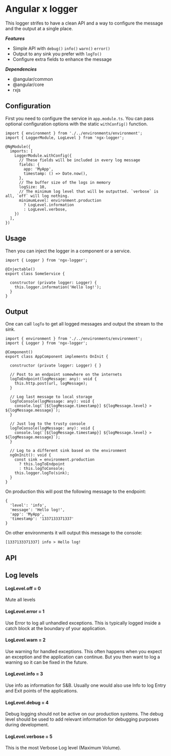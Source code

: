 # Angular x logger

This logger strifes to have a clean API and a way to configure the message and the output at a single place.

***Features***
- Simple API with `debug()` `info()` `warn()` `error()`
- Output to any sink you prefer with `logTo()`
- Configure extra fields to enhance the message

***Dependencies***
- @angular/common
- @angular/core
- rxjs

## Configuration

First you need to configure the service in `app.module.ts`. You can pass optional configuration options with the static `withConfig()` function.

    import { environment } from './../environments/environment';
    import { LoggerModule, LogLevel } from 'ngx-logger';

    @NgModule({
      imports: [
        LoggerModule.withConfig({
          // These fields will be included in every log message
          fields: {
            app: 'MyApp',
            timestamp: () => Date.now(),
          },
          // The buffer size of the logs in memory
          logSize: 10, 
          // The minimum log level that will be outputted. `verbose` is all, `off` will log nothing.
          minimumLevel: environment.production
            ? LogLevel.information
            : LogLevel.verbose,
        })
      ],
    })

## Usage

Then you can inject the logger in a component or a service.

    import { Logger } from 'ngx-logger';

    @Injectable()
    export class SomeService {
    
      constructor (private logger: Logger) {
        this.logger.information('Hello log!');
      }
    }

## Output

One can call `logTo` to get all logged messages and output the stream to the sink.

    import { environment } from './../environments/environment';
    import { Logger } from 'ngx-logger';

    @Component()
    export class AppComponent implements OnInit {

      constructor (private logger: Logger) { }

      // Post to an endpoint somewhere on the internets
      logToEndpoint(logMessage: any): void {
        this.http.post(url, logMessage);
      }

      // Log last message to local storage
      logToConsole(logMessage: any): void {
        console.log(`[${logMessage.timestamp}] ${logMessage.level} > ${logMessage.message}`);
      }

      // Just log to the trusty console
      logToConsole(logMessage: any): void {
        console.log(`[${logMessage.timestamp}] ${logMessage.level} > ${logMessage.message}`);
      }

      // Log to a different sink based on the environment
      ngOnInit(): void {
        const sink = environment.production
          ? this.logToEndpoint
          : this.logToConsole;
        this.logger.logTo(sink);
      }
    }
    
On production this will post the following message to the endpoint:

    {
      'level': 'info',
      'message': 'Hello log!',
      'app': 'MyApp',
      'timestamp': '1337133371337'
    }

On other environments it will output this message to the console:

    [1337133371337] info > Hello log!

## API



## Log levels
#### LogLevel.off = 0
Mute all levels
#### LogLevel.error = 1
Use Error to log all unhandled exceptions.
This is typically logged inside a catch block at the boundary of your application.
#### LogLevel.warn = 2
Use warning for handled exceptions.
This often happens when you expect an exception and the application can continue.
But you then want to log a warning so it can be fixed in the future.
#### LogLevel.info = 3
Use info as information for S&B.
Usually one would also use Info to log Entry and Exit points of the applications.
#### LogLevel.debug = 4
Debug logging should not be active on our production systems.
The debug level should be used to add relevant information for debugging purposes during development.
#### LogLevel.verbose = 5
This is the most Verbose Log level (Maximum Volume).
